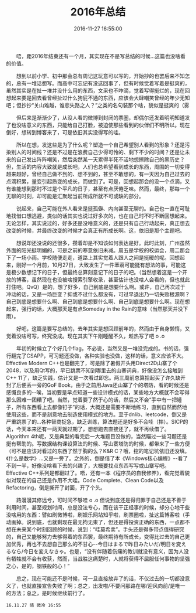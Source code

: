 ﻿---
layout: post
title: 2016年总结
date: 2016-11-27 16:55:00
updated: 2016-11-27 16:55:00
categories: "blah-blah"
---

　　唔，距2016年结束还有一个月，其实现在不是写总结的时候...这篇也没啥看的价值。
<!--more-->
　　想到以前小学、初中那会总有周记这玩意可以写的，开始抄的也罢后来不知怎的，总有一堆话想写。而高中可忘记有没这回事了，但有时候觉着写着是挺爽的，虽然其实是在扯一堆并没什么用的东西，文采也不咋滴，觉着写得挺烂的，现在回想起来要是回去看曾经扯过什么狗屁不通的东西，应该会大肆嘲笑曾经的年少无知吧；但抄抄“关山难越，谁悲失路之人？”之类的名句装那个啥，貌似是挺爽的（雾

　　但后来是渐渐少了，从没人看的微博到封闭的票圈，却偶尔还发着明明知道发了也没啥意义的东西，只能给自己打脸，被迫使那些看到的伙伴们不明所以。现在倒好，想转到博客来了，可是依旧其实没得写的哇。

　　所以在想，发这些是为了什么呢？塑造一个自己希望别人看到的形象？还是污染别人的时间线？还是不过是在浪费自己少得可怜的、剩下不少的时间？还是让未来的自己发出阵阵嘲笑，然后突然某一天累得半死不活地想擦除自己的黑历史？
但，生活的内容大致就是成长吧，人们也总希望看到成长的东西，周围的一切变得越来越好，曾经自己做不到的、想不到的，甚至不敢想的，有一天因为自己过去的点滴积累，量变引起质变的成长，而做到了。可是，回想起那会的没一个点滴，又有谁能想到那时不过是个平凡的日子，甚至有点厌倦乏味。然而，最终，那每一个无聊的时刻，却可能是汇聚起当前所成所就不可或缺的部分。

　　说起来，自己可能在外人看来是挺孤僻、内向甚至无聊的。自己也一直在可耻地找借口想逃避，类似的话其实也说过好多次的，也在自己时不时不断回想起来。无论怎样，其实说过的，好多还是没啥意义的，还是只有自己行动起来，真正想去改变的时候，并最终改变的时候才会真正有所成长啊。这，依旧是那个主题吧。

　　想说却还没说的还很多，攒着却是不知该如何表达是好。此时此刻，广州虽然外面的阳光挺明媚的，可是之前的寒意依旧未减。周五是学校的校运会，周二那会下了一场小雨。学校随便走走，道路上其实觉着人跟人之间是挺暖的呢。回想起来，刚好一个月前，10月27日，大致发生了一件苯蒻可能挺有想法的事，可能这是极少数想记下的日子，但最终总算刻意记下的日子的吧。（当然想着这是一个开放的博客，虽然现在也没被啥搜索引擎收录，甚至估计也没啥人会看的，但也就此打住吧。QvQ）是的，想了好多，自己到底是想要什么啊。或许，自己再次过于冲动的话，又是一场巨变？抑或不过什么都没有，可过早退出乃一切失败根源啊？自己到底是想要什么啊、自己到底是想要什么啊、自己到底是想要什么啊。现在想起来，强行的话，大概那天是有点Someday in the Rain的意味（当然那天并没下雨）。

　　好吧，这篇是要写总结的，去年其实是想回顾前年的，然而由于自身懒惰，又觉着没啥可写，终究没成。现在其实下午刚睡醒不久，趁热写了吧 o .o

　　年初的时候立了个好几个flag，不必说，当然又是一堆没完成的。书的话，强行翻完了CSAPP，可习题还没做，各种实验也没做，这样的话，意义应该不大。Effective Modern C++也是翻完了，可是除了暑假开头用Direct2D山寨了个2048，以及用Qt写的，早已跳票不知到哪里去的山寨词典，好像没怎么接触到C++ 11了，缺乏实践，估计又是一次看过即忘。两三周前总算拾起买了许久缺开封了后便丢一旁的GoF Book，由于之前用Java还山寨了个的塔防，看的时候还是感慨良多的--唉，当初要是早点知道一些设计模式的话，某些地方大概就不会写得那么困难一团糟了吧。当然，觉着要了然于心的话，然后又不会“手中有一把锤子，所有东西看上去都像钉子”的话，大概还是需要不断地练习，直到自然而然地使用这些，而不是刻意地去制造使用模式的地方。至于dnlib、leetcode，倒又是严重跳票了的...各种智商捉急，缺乏训练，算法题还是好多不会哇（摔）。SICP的话，今天本来还有一两天就过期了，想想跑去直接还了，就不再续借了。Algorithm 4th呢，又是典型的看完后一大堆题目没做的，当然瞄过一些习题还是挺有帮助的。写数据结构课设算法的时候、写山寨塔防的时候，都带来了一些方便（可不是应该对看过的东西了然于胸的么？K&R C？哦，挖的笔记坑依旧还没填。《什么是数学》...又是一旁了。之外的，倒是借了本《Windows核心编程》--看了不到一半，好像没啥看下去的兴趣了，大概要找点东西写写或山寨写吧。Effective C++系列是都翻过了。唔，还有一本《程序员的自我修养》，看完觉着貌似对现在的自己还是作用不大哇。Code Complete、Clean Code以及Refactoring，倒是撕开了封面，开了个头。

　　路漫漫其修远兮，可时间不够哇 o .o 但说到底还是得归罪于自己还是不善于利用时间，甚至规划时间，总是没法专心，而在该干正经事的时候，却分心地干些没啥用的东西：譬如刷微博啦，刷娱乐网站知乎啦，刷票圈啦，扯这篇博客啦（手动画掉。说到底，也就剩现在最无拘无束了，但还是得投资正确的东西，一点都不想在未来某个时刻回顾的时候，说到：“哇莫希卖”。手头还是得多带点值得研究的，自己又能够努力去够得着的东西罢，最终期待有所成长，变得比过去的自己更加优秀，再也不去想自己那么的不甘心--今日はまるで昨日みたいだ/明日を変えるなら/今日を変えなきゃ。也是，“没有伴随着伤痛的教训就没有意义，因为人没有牺牲就不会有收获，然而，当战胜这痛楚时，人就将获得不屈服任何事物的坚强之心，是的，钢铁般的心！”

　　总之，现在可能还不是时候，可一旦直接放弃了的话，不仅过去的一切都没意义了，也就直接宣告失败了啊；总之，出发啦/不要问那路在哪/迎风向前/是唯一的方法；总之，是时候继续前行了。

    16.11.27 晴 微冷 16:55